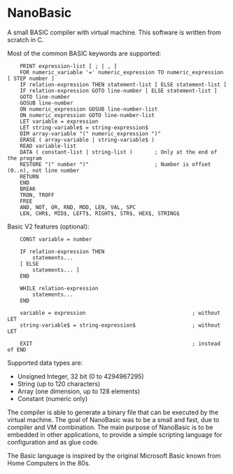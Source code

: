 NanoBasic
=========

A small BASIC compiler with virtual machine.
This software is written from scratch in C.

Most of the common BASIC keywords are supported:

```bnf
    PRINT expression-list [ ; | , ]
    FOR numeric_variable '=' numeric_expression TO numeric_expression [ STEP number ]
    IF relation-expression THEN statement-list [ ELSE statement-list ]
    IF relation-expression GOTO line-number [ ELSE statement-list ]
    GOTO line-number
    GOSUB line-number
    ON numeric_expression GOSUB line-number-list
    ON numeric_expression GOTO line-number-list
    LET variable = expression
    LET string-variable$ = string-expression$
    DIM array-variable "(" numeric_expression ")"
    ERASE ( array-variable | string-variable$ )
    READ variable-list
    DATA ( constant-list | string-list )       ; Only at the end of the program
    RESTORE "(" number ")"                     ; Number is offset (0..n), not line number
    RETURN
    END
    BREAK
    TRON, TROFF
    FREE
    AND, NOT, OR, RND, MOD, LEN, VAL, SPC
    LEN, CHR$, MID$, LEFT$, RIGHT$, STR$, HEX$, STRING$
```

Basic V2 features (optional):

```bnf
    CONST variable = number

    IF relation-expression THEN 
        statements...
    [ ELSE
        statements... ]
    END

    WHILE relation-expression
        statements...
    END

    variable = expression                                  ; without LET
    string-variable$ = string-expression$                  ; without LET

    EXIT                                                   ; instead of END
```

Supported data types are:

- Unsigned Integer, 32 bit (0 to 4294967295)
- String (up to 120 characters)
- Array (one dimension, up to 128 elements)
- Constant (numeric only)

The compiler is able to generate a binary file that can be executed by the virtual machine.
The goal of NanoBasic was to be a small and fast, due to compiler and VM combination.
The main purpose of NanoBasic is to be embedded in other applications, to provide a simple scripting language
for configuration and as glue code.

The Basic language is inspired by the original Microsoft Basic known from Home Computers in the 80s.
